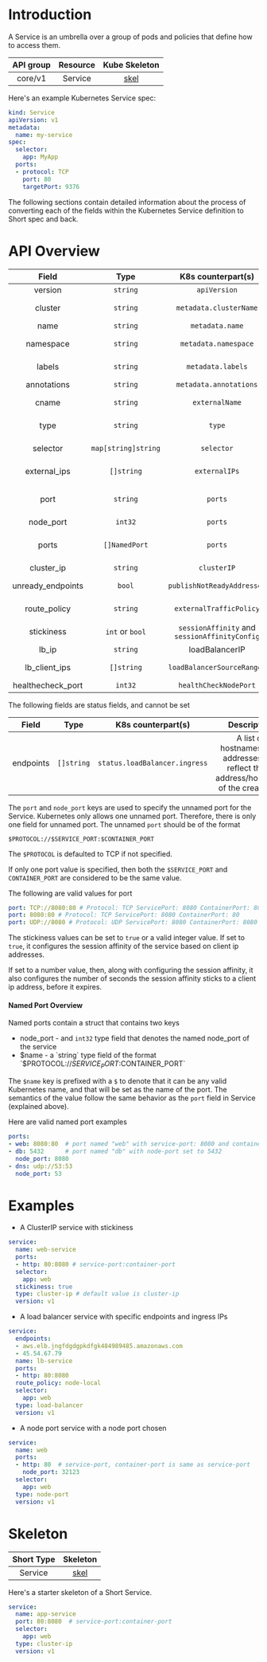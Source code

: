 # Introduction

A Service is an umbrella over a group of pods and policies that define how to access them.

| API group | Resource | Kube Skeleton                                   |
|:---------:|:--------:|:-----------------------------------------------:|
| core/v1   | Service  |  [skel](../skel/service.kube.skel.yaml)         |

Here's an example Kubernetes Service spec:
```yaml
kind: Service
apiVersion: v1
metadata:
  name: my-service
spec:
  selector:
    app: MyApp
  ports:
  - protocol: TCP
    port: 80
    targetPort: 9376
```

The following sections contain detailed information about the process of converting each of the fields within the Kubernetes Service definition to Short spec and back.

# API Overview

| Field | Type | K8s counterpart(s) | Description         |
|:-----:|:----:|:-------:|:----------------------:|
|version| `string` | `apiVersion` | The version of the resource object | 
|cluster| `string` | `metadata.clusterName` | The name of the cluster on which this Pod is running |
|name | `string` | `metadata.name`| The name of the Pod | 
|namespace | `string` | `metadata.namespace` | The K8s namespace this Pod will be a member of | 
|labels | `string` | `metadata.labels`| Metadata that could be identifying information about the Pod | 
|annotations| `string` | `metadata.annotations`| Non identifying information about the Pod| 
|cname | `string` | `externalName` | This service will return a CNAME that is set by this field. No proxying will be performed|
|type | `string` | `type` | The type of the service. Can be "cluster-ip", "node-port" or "load-balancer"|
|selector| `map[string]string` | `selector` | A set of key value pairs that match the pods' labels that should be proxied to|
|external_ips| `[]string` | `externalIPs` | A set of ip addresses for which nodes in the cluster will accept traffic|
|port | `string` | `ports` | Unnamed port mapping of format `$PROTOCOL://$SERVICE_PORT:$CONTAINER_PORT`. More details below|
|node_port| `int32` | `ports` | Request node port for a node-port service | 
|ports | `[]NamedPort`| `ports` | A list of named ports to expose. More information available in [Named Port Overview](#named-port-overview)|
|cluster_ip| `string` | `clusterIP`| Request cluster ip for the service|
|unready_endpoints| `bool` | `publishNotReadyAddresses` | Publish addresses before backends are ready|
|route_policy| `string` | `externalTrafficPolicy` | Policy for routing external traffic. Can be "node-local" or "cluster-wide" |
|stickiness | `int` or `bool` | `sessionAffinity` and `sessionAffinityConfig` | Stickiness Policy for the service. More information below |
|lb_ip | `string` | loadBalancerIP | Request IP address of the created LB service|
|lb_client_ips | `[]string` | `loadBalancerSourceRanges` | IP addresses to allow traffic from. Can specify CIDR here |
|healthecheck_port | `int32` | `healthCheckNodePort`  | Port for healthcheck|

The following fields are status fields, and cannot be set

| Field | Type | K8s counterpart(s) | Description         |
|:-----:|:----:|:-------:|:----------------------:|
| endpoints | `[]string` | `status.loadBalancer.ingress` | A list of hostnames or IP addresses that reflect the ip address/hostname of the created LB |

The `port` and `node_port` keys are used to specify the unnamed port for the Service. Kubernetes only allows one unnamed port. Therefore, there is only one field for unnamed port. The unnamed `port` should be of the format

`$PROTOCOL://$SERVICE_PORT:$CONTAINER_PORT`

The `$PROTOCOL` is defaulted to TCP if not specified. 

If only one port value is specified, then both the `$SERVICE_PORT` and `CONTAINER_PORT` are considered to be the same value.

The following are valid values for port

```yaml
port: TCP://8080:80 # Protocol: TCP ServicePort: 8080 ContainerPort: 80
port: 8080:80 # Protocol: TCP ServicePort: 8080 ContainerPort: 80
port: UDP://8080 # Protocol: UDP ServicePort: 8080 ContainerPort: 8080
```
The stickiness values can be set to `true` or a valid integer value. If set to `true`, it configures the session affinity of the service based on client ip addresses.

If set to a number value, then, along with configuring the session affinity, it also configures the number of seconds the session affinity sticks to a client ip address, before it expires. 

#### Named Port Overview

Named ports contain a struct that contains two keys

 - node_port - and `int32` type field that denotes the named node_port of the service
 - $name - a `string` type field of the format `$PROTOCOL://$SERVICE_PORT:$CONTAINER_PORT`

The `$name` key is prefixed with a `$` to denote that it can be any valid Kubernetes name, and that will be set as the name of the port. The semantics of the value follow the same behavior as the `port` field in Service (explained above). 

Here are valid named port examples
```yaml
ports:
- web: 8080:80  # port named "web" with service-port: 8080 and container-port: 80
- db: 5432      # port named "db" with node-port set to 5432
  node_port: 8080  
- dns: udp://53:53
  node_port: 53
```

# Examples 

 - A ClusterIP service with stickiness 

```yaml
service:
  name: web-service
  ports:
  - http: 80:8080 # service-port:container-port
  selector:
    app: web
  stickiness: true
  type: cluster-ip # default value is cluster-ip
  version: v1
```

 - A load balancer service with specific endpoints and ingress IPs

```yaml
service:
  endpoints:
  - aws.elb.jngfdgdgpkdfgk484989485.amazonaws.com
  - 45.54.67.79
  name: lb-service
  ports:
  - http: 80:8080
  route_policy: node-local
  selector:
    app: web
  type: load-balancer
  version: v1
```

 - A node port service with a node port chosen 

```yaml
service:
  name: web
  ports:
  - http: 80  # service-port, container-port is same as service-port
    node_port: 32123
  selector:
    app: web
  type: node-port
  version: v1

```

# Skeleton

| Short Type           | Skeleton                                       |
|:--------------------:|:----------------------------------------------:|
| Service                  | [skel](../skel/service.short.skel.yaml)            |

Here's a starter skeleton of a Short Service.
```yaml
service:
  name: app-service
  port: 80:8080  # service-port:container-port
  selector:
    app: web
  type: cluster-ip
  version: v1
```
